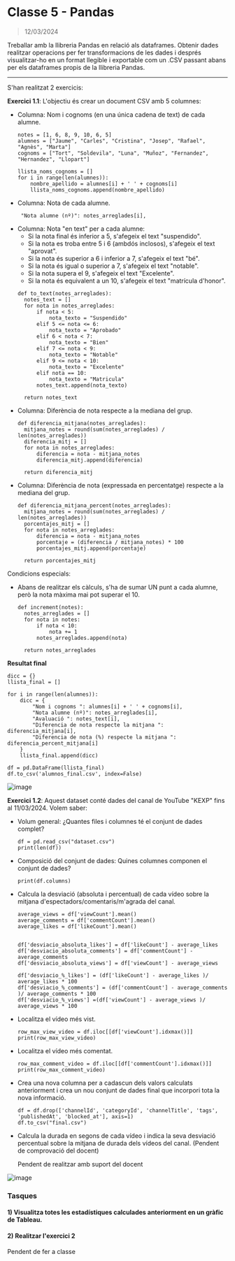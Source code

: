 # Classe 5 - Pandas
> 12/03/2024
>
Treballar amb la llibreria Pandas en relació als dataframes. Obtenir dades realitzar operacions per fer transformacions de les dades i després visualitzar-ho en un format llegible i exportable com un .CSV passant abans per els dataframes propis de la llibreria Pandas.
<hr>

S'han realitzat 2 exercicis: 

**Exercici 1.1**: L'objectiu és crear un document CSV amb 5 columnes:

- Columna: Nom i cognoms (en una única cadena de text) de cada alumne.
  ```
  notes = [1, 6, 8, 9, 10, 6, 5]
  alumnes = ["Jaume", "Carles", "Cristina", "Josep", "Rafael", "Agnès", "Marta"]
  cognoms = ["Tort", "Soldevila", "Luna", "Muñoz", "Fernandez", "Hernandez", "Llopart"]
  
  llista_noms_cognoms = []
  for i in range(len(alumnes)):
      nombre_apellido = alumnes[i] + ' ' + cognoms[i]
      llista_noms_cognoms.append(nombre_apellido)
  ```
- Columna: Nota de cada alumne.
  ```
   "Nota alumne (nº)": notes_arreglades[i],
  ```
- Columna: Nota "en text" per a cada alumne:
  - Si la nota final és inferior a 5, s'afegeix el text "suspendido".
  - Si la nota es troba entre 5 i 6 (ambdós inclosos), s'afegeix el text "aprovat".
  - Si la nota és superior a 6 i inferior a 7, s'afegeix el text "bé".
  - Si la nota és igual o superior a 7, s'afegeix el text "notable".
  - Si la nota supera el 9, s'afegeix el text "Excelente".
  - Si la nota és equivalent a un 10, s'afegeix el text "matrícula d'honor".
  ```
  def to_text(notes_arreglades):
    notes_text = []
    for nota in notes_arreglades:
        if nota < 5:
            nota_texto = "Suspendido"
        elif 5 <= nota <= 6:
            nota_texto = "Aprobado"
        elif 6 < nota < 7:
            nota_texto = "Bien"
        elif 7 <= nota < 9:
            nota_texto = "Notable"
        elif 9 <= nota < 10:
            nota_texto = "Excelente"
        elif nota == 10:
            nota_texto = "Matricula"
        notes_text.append(nota_texto)

    return notes_text
  ```
- Columna: Diferència de nota respecte a la mediana del grup.
  ```
  def diferencia_mitjana(notes_arreglades):
    mitjana_notes = round(sum(notes_arreglades) / len(notes_arreglades))
    diferencia_mitj = []
    for nota in notes_arreglades:
        diferencia = nota - mitjana_notes
        diferencia_mitj.append(diferencia)

    return diferencia_mitj
  ```
- Columna: Diferència de nota (expressada en percentatge) respecte a la mediana del grup.
  ```
  def diferencia_mitjana_percent(notes_arreglades):
    mitjana_notes = round(sum(notes_arreglades) / len(notes_arreglades))
    porcentajes_mitj = []
    for nota in notes_arreglades:
        diferencia = nota - mitjana_notes
        porcentaje = (diferencia / mitjana_notes) * 100
        porcentajes_mitj.append(porcentaje)

    return porcentajes_mitj
  ```
Condicions especials:
- Abans de realitzar els càlculs, s'ha de sumar UN punt a cada alumne, però la nota màxima mai pot superar el 10.
  ```
  def increment(notes):
    notes_arreglades = []
    for nota in notes:
        if nota < 10:
            nota += 1
        notes_arreglades.append(nota)

    return notes_arreglades
  ```

**Resultat final**
  ```
  dicc = {}
  llista_final = []
  
  for i in range(len(alumnes)):
      dicc = {
          "Nom i cognoms ": alumnes[i] + ' ' + cognoms[i],
          "Nota alumne (nº)": notes_arreglades[i],
          "Avaluació ": notes_text[i],
          "Diferencia de nota respecte la mitjana ": diferencia_mitjana[i],
          "Diferencia de nota (%) respecte la mitjana ": diferencia_percent_mitjana[i]
      }
      llista_final.append(dicc)

  df = pd.DataFrame(llista_final)
  df.to_csv('alumnos_final.csv', index=False)
  ```
![image](https://github.com/albertarrebola08/bigdataUABopt4/assets/104431726/1dd00c76-127a-4809-b4cb-d663b0b7445f)

**Exercici 1.2**: Aquest dataset conté dades del canal de YouTube "KEXP" fins al 11/03/2024. Volem saber:

- Volum general: ¿Quantes files i columnes té el conjunt de dades complet?
  ```
  df = pd.read_csv("dataset.csv")
  print(len(df))
  ```
- Composició del conjunt de dades: Quines columnes componen el conjunt de dades?
  ```
  print(df.columns)
  ```
- Calcula la desviació (absoluta i percentual) de cada vídeo sobre la mitjana d'espectadors/comentaris/m'agrada del canal.
  ```
  average_views = df['viewCount'].mean()
  average_comments = df['commentCount'].mean()
  average_likes = df['likeCount'].mean()
  
  
  df['desviacio_absoluta_likes'] = df['likeCount'] - average_likes
  df['desviacio_absoluta_comments'] = df['commentCount'] - average_comments
  df['desviacio_absoluta_views'] = df['viewCount'] - average_views
  
  df['desviacio_%_likes'] = (df['likeCount'] - average_likes )/ average_likes * 100
  df['desviacio_%_comments'] = (df['commentCount'] - average_comments )/ average_comments * 100
  df['desviacio_%_views'] =(df['viewCount'] - average_views )/ average_views * 100
  ```
- Localitza el vídeo més vist.
  ```
  row_max_view_video = df.iloc[[df['viewCount'].idxmax()]]
  print(row_max_view_video)
  ```
- Localitza el vídeo més comentat.
  ```
  row_max_comment_video = df.iloc[[df['commentCount'].idxmax()]]
  print(row_max_comment_video)
  ```
- Crea una nova columna per a cadascun dels valors calculats anteriorment i crea un nou conjunt de dades final que incorpori tota la nova informació.
  ```
  df = df.drop(['channelId', 'categoryId', 'channelTitle', 'tags', 'publishedAt', 'blocked_at'], axis=1)
  df.to_csv("final.csv")
  ```
- Calcula la durada en segons de cada vídeo i indica la seva desviació percentual sobre la mitjana de durada dels vídeos del canal. (Pendent de comprovació del docent)
  
    Pendent de realitzar amb suport del docent
  
![image](https://github.com/albertarrebola08/bigdataUABopt4/assets/104431726/afeacaea-1e38-4b3c-904b-2383011ea1fd)


### Tasques 
#### 1) Visualitza totes les estadístiques calculades anteriorment en un gràfic de Tableau.
#### 2) Realitzar l'exercici 2 
Pendent de fer a classe






